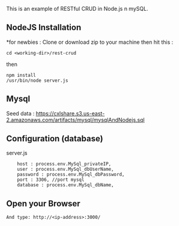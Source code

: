 This is an example of RESTful CRUD in Node.js n mySQL.


## NodeJS Installation
*for newbies : Clone or download zip to your machine then hit this :

    cd <working-dir>/rest-crud

then

    npm install
    /usr/bin/node server.js

## Mysql

Seed data : https://cxlshare.s3.us-east-2.amazonaws.com/artifacts/mysql/mysqlAndNodejs.sql


## Configuration (database)
server.js

        host : process.env.MySql_privateIP,
        user : process.env.MySql_dbUserName,
        password : process.env.MySql_dbPassword,
        port : 3306, //port mysql
        database : process.env.MySql_dbName,	





## Open your Browser

    And type: http://<ip-address>:3000/
